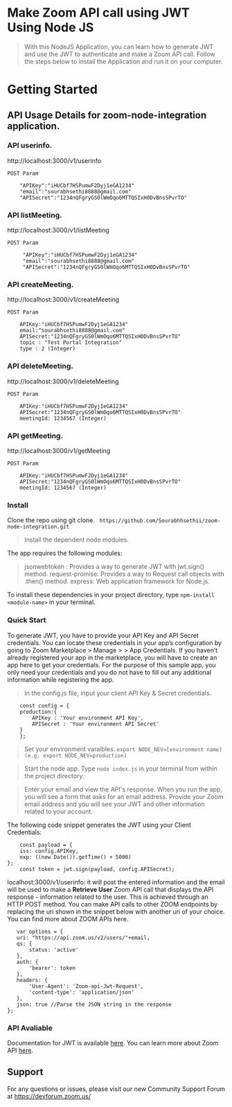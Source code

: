 # Make Zoom API call using JWT Using Node JS

> With this NodeJS Application, you can learn how to generate JWT and use the JWT to authenticate and make a Zoom API call. Follow the steps below to install the Application and run it on your computer. 

# Getting Started

## API Usage Details for zoom-node-integration application. 

### API userinfo.
http://localhost:3000/v1/userinfo
	
    POST Param

   		"APIKey":"iHUCbf7HSPumwF2Dyj1eGA1234"
   		"email":"sourabhsethi8888@gmail.com"
   		"APISecret":"1234nQFgryGS0lWmOqo6MTTQSIxH0DvBnsSPvrTO"

### API listMeeting.
http://localhost:3000/v1/listMeeting
	
    POST Param

   		 "APIKey":"iHUCbf7HSPumwF2Dyj1eGA1234"
  		 "email":"sourabhsethi8888@gmail.com"
   		 "APISecret":"1234nQFgryGS0lWmOqo6MTTQSIxH0DvBnsSPvrTO"

### API createMeeting.
http://localhost:3000/v1/createMeeting
	
    POST Param
		
        APIKey:"iHUCbf7HSPumwF2Dyj1eGA1234"
  		email:"sourabhsethi8888@gmail.com"
   		APISecret:"1234nQFgryGS0lWmOqo6MTTQSIxH0DvBnsSPvrTO"
		topic : "Test Portal Integration"
		type : 2 (Integer)

### API deleteMeeting.
http://localhost:3000/v1/deleteMeeting
	
    POST Param
		
        APIKey:"iHUCbf7HSPumwF2Dyj1eGA1234"
   		APISecret:"1234nQFgryGS0lWmOqo6MTTQSIxH0DvBnsSPvrTO"
		meetingId: 1234567 (Integer)

### API getMeeting.
http://localhost:3000/v1/getMeeting
	
    POST Param
		
        APIKey:"iHUCbf7HSPumwF2Dyj1eGA1234"
   		APISecret:"1234nQFgryGS0lWmOqo6MTTQSIxH0DvBnsSPvrTO"
		meetingId: 1234567 (Integer)

### Install

Clone the repo using git clone.
` https://github.com/Sourabhhsethii/zoom-node-integration.git`

> Install the dependent node modules.

 The app requires the following modules:

 >jsonwebtoken : Provides a way to generate JWT with jwt.sign() method. 
 >request-promise: Provides a way to Request call objects with .then() method.
 >express: Web application framework for Node.js.

To install these dependencies in your project directory, type `npm-install <module-name>` in your terminal.

### Quick Start

To generate JWT, you have to provide your API Key and API Secret credentials. You can locate these credentials in your app’s configuration by going to Zoom Marketplace > Manage > <YourApp> > App Credentials. If you haven’t already registered your app in the marketplace, you will have to create an app here to get your credentials. For the purpose of this sample app, you only need your credentials and you do not have to fill out any additional information while registering the app.

> In the config.js file, input your client API Key & Secret credentials.
``` 
	const config = {
	production:{	
		APIKey : 'Your environment API Key',
		APISecret : 'Your environment API Secret'
	}
    };
```
> Set your environment varaibles.
` export NODE_NEV=[environment name] (e.g. export NODE_NEV=production) `

> Start the node app.
Type `node index.js` in your terminal from within the project directory.

> Enter your email and view the API's response.
 When you run the app, you will see a form that asks for an email address. Provide your Zoom email address and you will see your JWT and other information related to your account. 

The following code snippet generates the JWT using your Client Credentials:
``` 
    const payload = {
    iss: config.APIKey,
    exp: ((new Date()).getTime() + 5000)
};
	const token = jwt.sign(payload, config.APISecret);
```
localhost:3000/v1/userinfo:  it will post the entered information and the email will be used to make a **Retrieve User** Zoom API call that displays the API response - information related to the user. This is achieved through an HTTP POST method. You can make API calls to other ZOOM endpoints by replacing the uri shown in the snippet below with another uri of your choice. You can find more about ZOOM APIs here. 

 ```
    var options = {
    uri: "https://api.zoom.us/v2/users/"+email, 
    qs: {
        status: 'active' 
    },
    auth: {
        'bearer': token
    },
    headers: {
        'User-Agent': 'Zoom-api-Jwt-Request',
        'content-type': 'application/json'
    },
    json: true //Parse the JSON string in the response
};
```

### API Avaliable

Documentation for JWT is available [here](https://marketplace.zoom.us/docs/guides/authorization/jwt). You can learn more about Zoom API [here](https://marketplace.zoom.us/docs/api-reference/introduction).



 
## Support

For any questions or issues, please visit our new Community Support Forum at https://devforum.zoom.us/







